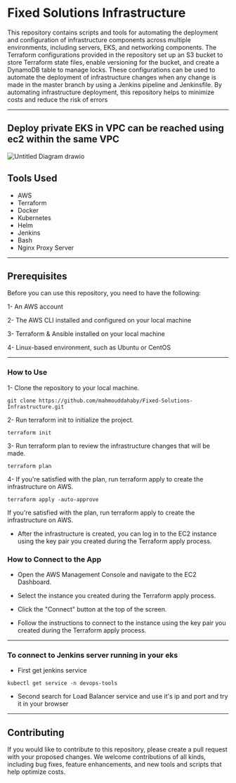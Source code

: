 

# Fixed Solutions Infrastructure

This repository contains scripts and tools for automating the deployment and configuration of infrastructure components across multiple environments, including servers, EKS, and networking components. The Terraform configurations provided in the repository set up an S3 bucket to store Terraform state files, enable versioning for the bucket, and create a DynamoDB table to manage locks. These configurations can be used to automate the deployment of infrastructure changes when any change is made in the master branch by using a Jenkins pipeline and Jenkinsfile. By automating infrastructure deployment, this repository helps to minimize costs and reduce the risk of errors





--------------

## Deploy private EKS in VPC can be reached using ec2 within the same VPC

![Untitled Diagram drawio](https://user-images.githubusercontent.com/99130650/229163221-b66d2c3b-d2fe-40c6-a44b-2a0b5721b7fd.jpg)


## Tools Used

- AWS
- Terraform
- Docker
- Kubernetes
- Helm
- Jenkins
- Bash
- Nginx Proxy Server


-------

## Prerequisites
Before you can use this repository, you need to have the following:

1- An AWS account

2- The AWS CLI installed and configured on your local machine

3- Terraform & Ansible installed on your local machine

4- Linux-based environment, such as Ubuntu or CentOS

----
### How to Use
1- Clone the repository to your local machine.
```
git clone https://github.com/mahmouddahaby/Fixed-Solutions-Infrastructure.git
```

2- Run terraform init to initialize the project.

```
terraform init
```

3- Run terraform plan to review the infrastructure changes that will be made.

```
terraform plan
```

4- If you're satisfied with the plan, run terraform apply to create the infrastructure on AWS.

```
terraform apply -auto-approve
```
If you're satisfied with the plan, run terraform apply to create the infrastructure on AWS.

- After the infrastructure is created, you can log in to the EC2 instance using the key pair you created during the Terraform apply process.
### How to Connect to the App
- Open the AWS Management Console and navigate to the EC2 Dashboard.

- Select the instance you created during the Terraform apply process.

- Click the "Connect" button at the top of the screen.

- Follow the instructions to connect to the instance using the key pair you created during the Terraform apply process.
---
### To connect to Jenkins server running in your eks 

- First get jenkins service

```
kubectl get service -n devops-tools 
```

- Second search for Load Balancer service and use it's ip and port and try it in your browser

---

## Contributing
If you would like to contribute to this repository, please create a pull request with your proposed changes. We welcome contributions of all kinds, including bug fixes, feature enhancements, and new tools and scripts that help optimize costs.
